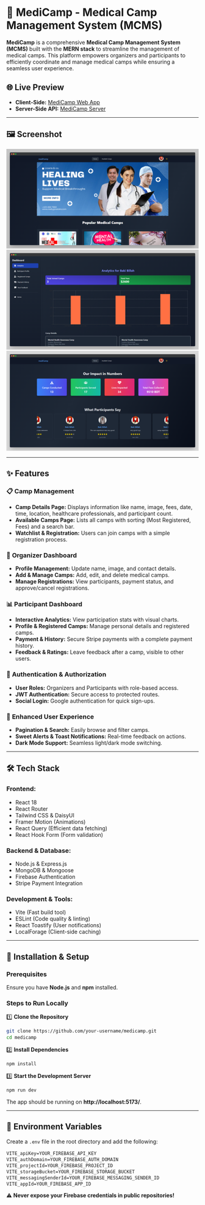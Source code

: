 # 🏥 MediCamp - Medical Camp Management System (MCMS)

**MediCamp** is a comprehensive **Medical Camp Management System (MCMS)** built with the **MERN stack** to streamline the management of medical camps. This platform empowers organizers and participants to efficiently coordinate and manage medical camps while ensuring a seamless user experience.

## 🌐 Live Preview

- **Client-Side:** [MediCamp Web App](https://medicamp-76a03.web.app/)
- **Server-Side API:** [MediCamp Server](https://medi-camp-server-one.vercel.app)

---

## 🖼 Screenshot

![MediCamp Screenshot](public/mediCamp_home.png)  
![MediCamp Screenshot](public/mediCamp1.png)  
![MediCamp Screenshot](public/mediCamp2.png)  

---

## ✨ Features

### 📋 **Camp Management**
- **Camp Details Page:** Displays information like name, image, fees, date, time, location, healthcare professionals, and participant count.
- **Available Camps Page:** Lists all camps with sorting (Most Registered, Fees) and a search bar.
- **Watchlist & Registration:** Users can join camps with a simple registration process.

### 🎯 **Organizer Dashboard**
- **Profile Management:** Update name, image, and contact details.
- **Add & Manage Camps:** Add, edit, and delete medical camps.
- **Manage Registrations:** View participants, payment status, and approve/cancel registrations.

### 📊 **Participant Dashboard**
- **Interactive Analytics:** View participation stats with visual charts.
- **Profile & Registered Camps:** Manage personal details and registered camps.
- **Payment & History:** Secure Stripe payments with a complete payment history.
- **Feedback & Ratings:** Leave feedback after a camp, visible to other users.

### 🔐 **Authentication & Authorization**
- **User Roles:** Organizers and Participants with role-based access.
- **JWT Authentication:** Secure access to protected routes.
- **Social Login:** Google authentication for quick sign-ups.

### 🚀 **Enhanced User Experience**
- **Pagination & Search:** Easily browse and filter camps.
- **Sweet Alerts & Toast Notifications:** Real-time feedback on actions.
- **Dark Mode Support:** Seamless light/dark mode switching.

---

## 🛠 Tech Stack

### **Frontend:**
- React 18
- React Router
- Tailwind CSS & DaisyUI
- Framer Motion (Animations)
- React Query (Efficient data fetching)
- React Hook Form (Form validation)

### **Backend & Database:**
- Node.js & Express.js
- MongoDB & Mongoose
- Firebase Authentication
- Stripe Payment Integration

### **Development & Tools:**
- Vite (Fast build tool)
- ESLint (Code quality & linting)
- React Toastify (User notifications)
- LocalForage (Client-side caching)

---

## 🚀 Installation & Setup

### **Prerequisites**
Ensure you have **Node.js** and **npm** installed.

### **Steps to Run Locally**

1️⃣ **Clone the Repository**
```bash
git clone https://github.com/your-username/medicamp.git
cd medicamp
````

2️⃣ **Install Dependencies**
```bash
npm install
```

3️⃣ **Start the Development Server**
```bash
npm run dev
```

The app should be running on **http://localhost:5173/**.

---

## 🔑 Environment Variables

Create a `.env` file in the root directory and add the following:

```plaintext
VITE_apiKey=YOUR_FIREBASE_API_KEY
VITE_authDomain=YOUR_FIREBASE_AUTH_DOMAIN
VITE_projectId=YOUR_FIREBASE_PROJECT_ID
VITE_storageBucket=YOUR_FIREBASE_STORAGE_BUCKET
VITE_messagingSenderId=YOUR_FIREBASE_MESSAGING_SENDER_ID
VITE_appId=YOUR_FIREBASE_APP_ID
```

⚠️ **Never expose your Firebase credentials in public repositories!**
